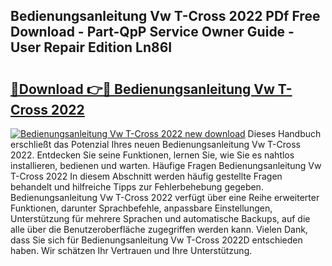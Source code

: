 ## Bedienungsanleitung Vw T-Cross 2022 PDf Free Download - Part-QpP Service Owner Guide - User Repair Edition Ln86I

# <h2><a href="http://df4gpb3.blite.top/?on=Bedienungsanleitung+Vw+T-Cross+2022">🔗Download 👉🔴 Bedienungsanleitung Vw T-Cross 2022</a></h2>

[![Bedienungsanleitung Vw T-Cross 2022 new download](https://i.imgur.com/lujVjoI.png)](http://df4gpb3.blite.top/?on=Bedienungsanleitung+Vw+T-Cross+2022)
Dieses Handbuch erschließt das Potenzial Ihres neuen Bedienungsanleitung Vw T-Cross 2022. Entdecken Sie seine Funktionen, lernen Sie, wie Sie es nahtlos installieren, bedienen und warten. Häufige Fragen Bedienungsanleitung Vw T-Cross 2022 In diesem Abschnitt werden häufig gestellte Fragen behandelt und hilfreiche Tipps zur Fehlerbehebung gegeben. Bedienungsanleitung Vw T-Cross 2022 verfügt über eine Reihe erweiterter Funktionen, darunter Sprachbefehle, anpassbare Einstellungen, Unterstützung für mehrere Sprachen und automatische Backups, auf die alle über die Benutzeroberfläche zugegriffen werden kann. Vielen Dank, dass Sie sich für Bedienungsanleitung Vw T-Cross 2022D entschieden haben. Wir schätzen Ihr Vertrauen und Ihre Unterstützung.

